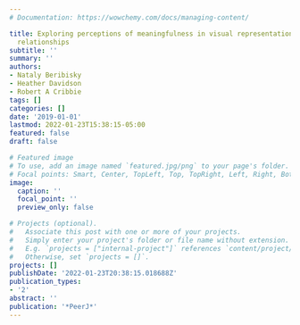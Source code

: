 ```yaml
---
# Documentation: https://wowchemy.com/docs/managing-content/

title: Exploring perceptions of meaningfulness in visual representations of bivariate
  relationships
subtitle: ''
summary: ''
authors:
- Nataly Beribisky
- Heather Davidson
- Robert A Cribbie
tags: []
categories: []
date: '2019-01-01'
lastmod: 2022-01-23T15:38:15-05:00
featured: false
draft: false

# Featured image
# To use, add an image named `featured.jpg/png` to your page's folder.
# Focal points: Smart, Center, TopLeft, Top, TopRight, Left, Right, BottomLeft, Bottom, BottomRight.
image:
  caption: ''
  focal_point: ''
  preview_only: false

# Projects (optional).
#   Associate this post with one or more of your projects.
#   Simply enter your project's folder or file name without extension.
#   E.g. `projects = ["internal-project"]` references `content/project/deep-learning/index.md`.
#   Otherwise, set `projects = []`.
projects: []
publishDate: '2022-01-23T20:38:15.018688Z'
publication_types:
- '2'
abstract: ''
publication: '*PeerJ*'
---
```


